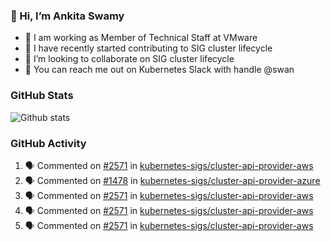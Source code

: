 ### 👋 Hi, I’m Ankita Swamy 

- 💼 I am working as Member of Technical Staff at VMware
- 👀 I have recently started contributing to SIG cluster lifecycle 
- 💞️ I’m looking to collaborate on SIG cluster lifecycle
- 💬 You can reach me out on Kubernetes Slack with handle @swan

### GitHub Stats
![Github stats](https://github-readme-stats.vercel.app/api?username=Ankitasw&count_private=true&show_icons=true&theme=tokyonight)

### GitHub Activity 
<!--START_SECTION:activity-->
1. 🗣 Commented on [#2571](https://github.com/kubernetes-sigs/cluster-api-provider-aws/issues/2571) in [kubernetes-sigs/cluster-api-provider-aws](https://github.com/kubernetes-sigs/cluster-api-provider-aws)
2. 🗣 Commented on [#1478](https://github.com/kubernetes-sigs/cluster-api-provider-azure/issues/1478) in [kubernetes-sigs/cluster-api-provider-azure](https://github.com/kubernetes-sigs/cluster-api-provider-azure)
3. 🗣 Commented on [#2571](https://github.com/kubernetes-sigs/cluster-api-provider-aws/issues/2571) in [kubernetes-sigs/cluster-api-provider-aws](https://github.com/kubernetes-sigs/cluster-api-provider-aws)
4. 🗣 Commented on [#2571](https://github.com/kubernetes-sigs/cluster-api-provider-aws/issues/2571) in [kubernetes-sigs/cluster-api-provider-aws](https://github.com/kubernetes-sigs/cluster-api-provider-aws)
5. 🗣 Commented on [#2571](https://github.com/kubernetes-sigs/cluster-api-provider-aws/issues/2571) in [kubernetes-sigs/cluster-api-provider-aws](https://github.com/kubernetes-sigs/cluster-api-provider-aws)
<!--END_SECTION:activity-->
